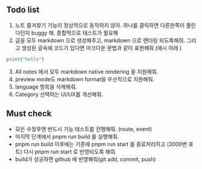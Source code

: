## Todo list

1. 노트 즐겨찾기 기능이 정상적으로 동작하지 않아. 하나를 클릭하면 다른한쪽이 풀린다던지 buggy 해. 종합적으로 테스트가 필요해
2. 글을 모두 markdown 으로 생성해주고, markdown 으로 랜더링 되도록해줘. 그리고 생성된 글속에 코드가 있다면 마크다운 문법과 같이 표현해줘 (예시 아래 )
```python
print("hello")
```

3. All notes 에서 모두 markdown native rendering 을 지원해줘.
4. preview mode도 markdown format을 우선적으로 지원해줘.
5. language 항목을 삭제해줘.
5. Category 선택하는 UI/UX를 개선해줘.

## Must check
- 모든 수정후엔 반드시 기능 테스트를 진행해줘. (route, event)
- 마지막 단계에서 pnpm run build 를 실행해줘.
- pnpm run build 이후에는 기존에 pnpm run start 를 종료처리하고 (3000번 포트) 다시 pnpm run start 로 반영되도록 해줘.
- build가 성공하면 github 에 반영해줘(git add, commit, push)
